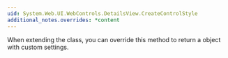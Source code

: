 ```yaml
---
uid: System.Web.UI.WebControls.DetailsView.CreateControlStyle
additional_notes.overrides: *content
---
```


<p>When extending the <xref href="System.Web.UI.WebControls.DetailsView"></xref> class, you can override this method to return a <xref href="System.Web.UI.WebControls.TableStyle"></xref> object with custom settings.</p>


